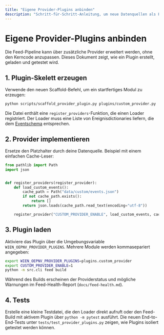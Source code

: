 ```yaml
---
title: "Eigene Provider-Plugins anbinden"
description: "Schritt-für-Schritt-Anleitung, um neue Datenquellen als Provider-Plugin in die Feed-Pipeline einzubinden und lokal zu testen."
---
```


# Eigene Provider-Plugins anbinden

Die Feed-Pipeline kann über zusätzliche Provider erweitert werden, ohne den
Kerncode anzupassen. Dieses Dokument zeigt, wie ein Plugin erstellt, geladen und
getestet wird.

## 1. Plugin-Skelett erzeugen

Verwende den neuen Scaffold-Befehl, um ein startfertiges Modul zu erzeugen:

```bash
python scripts/scaffold_provider_plugin.py plugins/custom_provider.py
```

Die Datei enthält eine `register_providers`-Funktion, die einen Loader
registriert. Der Loader muss eine Liste von Ereignisdictionaries liefern, die
dem [Eventschema](../schema/events.schema.json) entsprechen.

## 2. Provider implementieren

Ersetze den Platzhalter durch deine Datenquelle. Beispiel mit einem einfachen
Cache-Leser:

```python
from pathlib import Path
import json


def register_providers(register_provider):
    def load_custom_events():
        cache_path = Path("data/custom/events.json")
        if not cache_path.exists():
            return []
        return json.loads(cache_path.read_text(encoding="utf-8"))

    register_provider("CUSTOM_PROVIDER_ENABLE", load_custom_events, cache_key="custom")
```

## 3. Plugin laden

Aktiviere das Plugin über die Umgebungsvariable
`WIEN_OEPNV_PROVIDER_PLUGINS`. Mehrere Module werden kommasepariert angegeben:

```bash
export WIEN_OEPNV_PROVIDER_PLUGINS=plugins.custom_provider
export CUSTOM_PROVIDER_ENABLE=1
python -m src.cli feed build
```

Während des Builds erscheinen der Providerstatus und mögliche Warnungen im
Feed-Health-Report (`docs/feed-health.md`).

## 4. Tests

Erstelle eine kleine Testdatei, die den Loader direkt aufruft oder den Feed-Build
mit aktivem Plugin über `python -m pytest` ausführt. Die neuen End-to-End-Tests
unter `tests/test_provider_plugins.py` zeigen, wie Plugins isoliert getestet
werden können.
